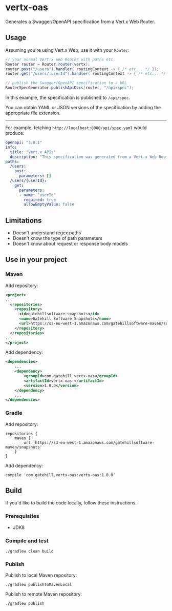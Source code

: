 # vertx-oas

Generates a Swagger/OpenAPI specification from a Vert.x Web Router.

## Usage

Assuming you're using Vert.x Web, use it with your `Router`:

```java
// your normal Vert.x Web Router with paths etc.
Router router = Router.router(vertx);
router.post("/users").handler( routingContext -> { /* etc... */ });
router.get("/users/:userId").handler( routingContext -> { /* etc... */ });

// publish the Swagger/OpenAPI specification to a URL
RouterSpecGenerator.publishApiDocs(router, "/api/spec");
```

In this example, the specification is published to `/api/spec`.

You can obtain YAML or JSON versions of the specification by adding the appropriate file extension.

---

For example, fetching `http://localhost:8080/api/spec.yaml` would produce:

```yaml
openapi: "3.0.1"
info:
  title: "Vert.x APIs"
  description: "This specification was generated from a Vert.x Web Router."
paths:
  /users:
    post:
      parameters: []
  /users/{userId}:
    get:
      parameters:
      - name: "userId"
        required: true
        allowEmptyValue: false
```

## Limitations

- Doesn't understand regex paths
- Doesn't know the type of path parameters
- Doesn't know about request or response body models

## Use in your project

### Maven

Add repository:

```xml
<project>
...
  <repositories>
    <repository>
      <id>gatehillsoftware-snapshots</id>
      <name>Gatehill Software Snapshots</name>
      <url>https://s3-eu-west-1.amazonaws.com/gatehillsoftware-maven/snapshots</url>
    </repository>
  </repositories>
...
</project>
```
    
Add dependency:

```xml
<dependencies>
    ...
    <dependency>
        <groupId>com.gatehill.vertx-oas</groupId>
        <artifactId>vertx-oas.</artifactId>
        <version>1.0.0</version>
    </dependency>
    ...
</dependencies>
```

### Gradle

Add repository:

    repositories {
        maven {
            url 'https://s3-eu-west-1.amazonaws.com/gatehillsoftware-maven/snapshots'
        }
    }
    
Add dependency:

    compile 'com.gatehill.vertx-oas:vertx-oas:1.0.0'  

## Build

If you'd like to build the code locally, follow these instructions.

### Prerequisites

- JDK8

### Compile and test

    ./gradlew clean build

### Publish

Publish to local Maven repository:

    ./gradlew publishToMavenLocal

Publish to remote Maven repository:

    ./gradlew publish
